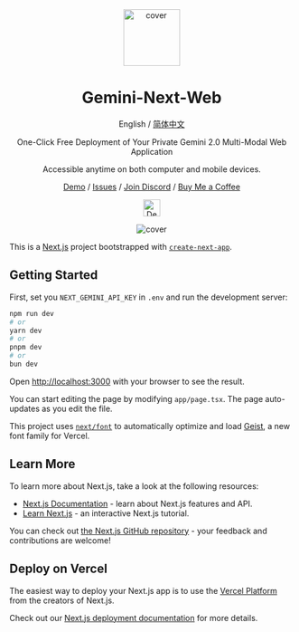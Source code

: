 <div align="center">

<img src="https://github.com/user-attachments/assets/b32944c3-3a05-4380-b5cb-8cc4093f00a9" alt="cover" style="width: 100px; height: 100px;">

<h1 align="center">Gemini-Next-Web</h1>

English / [简体中文](https://github.com/ElricLiu/Gemini-Next-Web/blob/main/README-CN.md)

One-Click Free Deployment of Your Private Gemini 2.0 Multi-Modal Web Application

Accessible anytime on both computer and mobile devices.

[Demo](https://www.gemininextweb.com/) / [Issues](https://github.com/ElricLiu/Gemini-Next-Web/issues) / [Join Discord](https://discord.gg/XMwSFHfm7u) / [Buy Me a Coffee](https://www.buymeacoffee.com/elricliu)

[<img src="https://vercel.com/button" alt="Deploy on Vercel" height="30">](https://vercel.com/new/clone?repository-url=https://github.com/ElricLiu/Gemini-Next-Web&env=NEXT_PUBLIC_GEMINI_API_KEY&project-name=gemini-next-web&repository-name=gemini-next-web)

![cover](https://github.com/user-attachments/assets/0dc224c0-52dd-4b40-bd08-8c744b267803)

</div>


This is a [Next.js](https://nextjs.org) project bootstrapped with [`create-next-app`](https://nextjs.org/docs/app/api-reference/cli/create-next-app).

## Getting Started

First, set you `NEXT_GEMINI_API_KEY` in `.env` and run the development server:

```bash
npm run dev
# or
yarn dev
# or
pnpm dev
# or
bun dev
```

Open [http://localhost:3000](http://localhost:3000) with your browser to see the result.

You can start editing the page by modifying `app/page.tsx`. The page auto-updates as you edit the file.

This project uses [`next/font`](https://nextjs.org/docs/app/building-your-application/optimizing/fonts) to automatically optimize and load [Geist](https://vercel.com/font), a new font family for Vercel.

## Learn More

To learn more about Next.js, take a look at the following resources:

- [Next.js Documentation](https://nextjs.org/docs) - learn about Next.js features and API.
- [Learn Next.js](https://nextjs.org/learn) - an interactive Next.js tutorial.

You can check out [the Next.js GitHub repository](https://github.com/vercel/next.js) - your feedback and contributions are welcome!

## Deploy on Vercel

The easiest way to deploy your Next.js app is to use the [Vercel Platform](https://vercel.com/new?utm_medium=default-template&filter=next.js&utm_source=create-next-app&utm_campaign=create-next-app-readme) from the creators of Next.js.

Check out our [Next.js deployment documentation](https://nextjs.org/docs/app/building-your-application/deploying) for more details.
